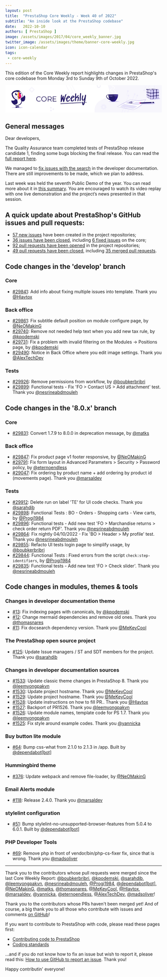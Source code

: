 ```yaml
---
layout: post
title:  "PrestaShop Core Weekly - Week 40 of 2022"
subtitle: "An inside look at the PrestaShop codebase"
date:   2022-10-10
authors: [ PrestaShop ]
image: /assets/images/2017/04/core_weekly_banner.jpg
twitter_image: /assets/images/theme/banner-core-weekly.jpg
icon: icon-calendar
tags:
 - core-weekly
---
```


This edition of the Core Weekly report highlights changes in PrestaShop's core codebase from Monday 3rd to Sunday 9th of October 2022.

![Core Weekly banner](/assets/images/2018/12/banner-core-weekly.jpg)

## General messages

Dear developers,

The Quality Assurance team completed tests of PrestaShop release candidate 1, finding some bugs blocking the final release. You can read the [full report here](https://github.com/PrestaShop/PrestaShop/issues/26427#issuecomment-1273452133).

We managed to [fix issues with the search](https://github.com/PrestaShop/docs/issues/1052#issuecomment-1271405492) in the developer documentation. There are still improvements to be made, which we plan to address.

Last week was held the seventh Public Demo of the year. You can read more about it in [this summary](/news/public-demo-7-2022/). You are encouraged to watch its video replay with one live demonstration and the project’s news presented in that session.

## A quick update about PrestaShop's GitHub issues and pull requests:

- [57 new issues](https://github.com/search?q=org%3APrestaShop+is%3Apublic++-repo%3Aprestashop%2Fprestashop.github.io++is%3Aissue+created%3A2022-10-03..2022-10-09) have been created in the project repositories;
- [36 issues have been closed](https://github.com/search?q=org%3APrestaShop+is%3Apublic++-repo%3Aprestashop%2Fprestashop.github.io++is%3Aissue+closed%3A2022-10-03..2022-10-09), including [6 fixed issues](https://github.com/search?q=org%3APrestaShop+is%3Apublic++-repo%3Aprestashop%2Fprestashop.github.io++is%3Aissue+label%3Afixed+closed%3A2022-10-03..2022-10-09) on the core;
- [92 pull requests have been opened](https://github.com/search?q=org%3APrestaShop+is%3Apublic++-repo%3Aprestashop%2Fprestashop.github.io++is%3Apr+created%3A2022-10-03..2022-10-09) in the project repositories;
- [49 pull requests have been closed](https://github.com/search?q=org%3APrestaShop+is%3Apublic++-repo%3Aprestashop%2Fprestashop.github.io++is%3Apr+closed%3A2022-10-03..2022-10-09), including [35 merged pull requests](https://github.com/search?q=org%3APrestaShop+is%3Apublic++-repo%3Aprestashop%2Fprestashop.github.io++is%3Apr+merged%3A2022-10-03..2022-10-09).
        


## Code changes in the 'develop' branch


### Core
* [#29841](https://github.com/PrestaShop/PrestaShop/pull/29841): Add info about fixing multiple issues into template. Thank you [@Hlavtox](https://github.com/Hlavtox)


### Back office
* [#29861](https://github.com/PrestaShop/PrestaShop/pull/29861): Fix subtitle default position on module configure page, by [@NeOMakinG](https://github.com/NeOMakinG)
* [#29740](https://github.com/PrestaShop/PrestaShop/pull/29740): Remove not needed help text when you add new tax rule, by [@kpodemski](https://github.com/kpodemski)
* [#29731](https://github.com/PrestaShop/PrestaShop/pull/29731): Fix a problem with invalid filtering on the Modules -> Positions page, by [@kpodemski](https://github.com/kpodemski)
* [#29490](https://github.com/PrestaShop/PrestaShop/pull/29490): Notice in Back Office where you edit image settings. Thank you [@AlexTechDev](https://github.com/AlexTechDev)


### Tests
* [#29926](https://github.com/PrestaShop/PrestaShop/pull/29926): Remove permissions from workflow, by [@boubkerbribri](https://github.com/boubkerbribri)
* [#29899](https://github.com/PrestaShop/PrestaShop/pull/29899): Functional tests - Fix 'FO > Contact US > Add attachment' test. Thank you [@nesrineabdmouleh](https://github.com/nesrineabdmouleh)


## Code changes in the '8.0.x' branch


### Core
* [#29831](https://github.com/PrestaShop/PrestaShop/pull/29831): Convert 1.7.9 to 8.0.0 in deprecation message, by [@matks](https://github.com/matks)


### Back office
* [#29847](https://github.com/PrestaShop/PrestaShop/pull/29847): Fix product page v1 footer responsive, by [@NeOMakinG](https://github.com/NeOMakinG)
* [#29791](https://github.com/PrestaShop/PrestaShop/pull/29791): Fix form layout in Advanced Parameters > Security > Password policy, by [@eternoendless](https://github.com/eternoendless)
* [#29047](https://github.com/PrestaShop/PrestaShop/pull/29047): Fix ordering by product name + add ordering by product id (movements page). Thank you [@marsaldev](https://github.com/marsaldev)


### Tests
* [#29912](https://github.com/PrestaShop/PrestaShop/pull/29912): Delete run on label 'TE' for UI code checks. Thank you [@sarahdib](https://github.com/sarahdib)
* [#29898](https://github.com/PrestaShop/PrestaShop/pull/29898): Functional Tests : BO - Orders - Shopping carts - View carts, by [@Progi1984](https://github.com/Progi1984)
* [#29896](https://github.com/PrestaShop/PrestaShop/pull/29896): Functional tests - Add new test 'FO > Marchandise returns > check order return PDF'. Thank you [@nesrineabdmouleh](https://github.com/nesrineabdmouleh)
* [#29864](https://github.com/PrestaShop/PrestaShop/pull/29864): Fix nightly 04/10/2022 - Fix  'BO > Header > My profile' test. Thank you [@nesrineabdmouleh](https://github.com/nesrineabdmouleh)
* [#29855](https://github.com/PrestaShop/PrestaShop/pull/29855): Refacto UI tests login page to simplify usage, by [@boubkerbribri](https://github.com/boubkerbribri)
* [#29844](https://github.com/PrestaShop/PrestaShop/pull/29844): Functional Tests : Fixed errors from the script `check:step-identifiers`, by [@Progi1984](https://github.com/Progi1984)
* [#29835](https://github.com/PrestaShop/PrestaShop/pull/29835): Functional tests - Add new test 'FO > Check slider'. Thank you [@nesrineabdmouleh](https://github.com/nesrineabdmouleh)


## Code changes in modules, themes & tools


### Changes in developer documentation theme
* [#13](https://github.com/PrestaShop/ps-docs-theme/pull/13): Fix indexing pages with canonicals, by [@kpodemski](https://github.com/kpodemski)
* [#12](https://github.com/PrestaShop/ps-docs-theme/pull/12): Change mermaid dependencies and remove old ones. Thank you [@thomasnares](https://github.com/thomasnares)
* [#11](https://github.com/PrestaShop/ps-docs-theme/pull/11): Fix docsearch dependency version. Thank you [@MeKeyCool](https://github.com/MeKeyCool)


### The PrestaShop open source project
* [#125](https://github.com/PrestaShop/open-source/pull/125): Update Issue managers / ST and SDT members for the project. Thank you [@sarahdib](https://github.com/sarahdib)


### Changes in developer documentation sources
* [#1533](https://github.com/PrestaShop/docs/pull/1533): Update classic theme changes in PrestaShop 8. Thank you [@leemyongpakvn](https://github.com/leemyongpakvn)
* [#1530](https://github.com/PrestaShop/docs/pull/1530): Update project hostname. Thank you [@MeKeyCool](https://github.com/MeKeyCool)
* [#1529](https://github.com/PrestaShop/docs/pull/1529): Update project hostname. Thank you [@MeKeyCool](https://github.com/MeKeyCool)
* [#1528](https://github.com/PrestaShop/docs/pull/1528): Update instructions on how to fill PR.. Thank you [@Hlavtox](https://github.com/Hlavtox)
* [#1527](https://github.com/PrestaShop/docs/pull/1527): Backport of PR1526. Thank you [@leemyongpakvn](https://github.com/leemyongpakvn)
* [#1526](https://github.com/PrestaShop/docs/pull/1526): Update module names, template code for PS 1.7. Thank you [@leemyongpakvn](https://github.com/leemyongpakvn)
* [#1525](https://github.com/PrestaShop/docs/pull/1525): Fix style around example codes. Thank you [@yannicka](https://github.com/yannicka)


### Buy button lite module
* [#64](https://github.com/PrestaShop/ps_buybuttonlite/pull/64): Bump css-what from 2.1.0 to 2.1.3 in /app. Built by [@dependabot[bot]](https://github.com/apps/dependabot)


### Hummingbird theme
* [#376](https://github.com/PrestaShop/hummingbird/pull/376): Update webpack and remove file-loader, by [@NeOMakinG](https://github.com/NeOMakinG)


### Email Alerts module
* [#118](https://github.com/PrestaShop/ps_emailalerts/pull/118): Release 2.4.0. Thank you [@marsaldev](https://github.com/marsaldev)


### stylelint configuration
* [#51](https://github.com/PrestaShop/stylelint-config/pull/51): Bump stylelint-no-unsupported-browser-features from 5.0.4 to 6.0.1. Built by [@dependabot[bot]](https://github.com/apps/dependabot)


### PHP Developer Tools
* [#69](https://github.com/PrestaShop/php-dev-tools/pull/69): Remove php in front of vendor/bin/php-cs-fixer fix, since that is wrong. Thank you [@madsoliver](https://github.com/madsoliver)


<hr />

Thank you to the contributors whose pull requests were merged since the last Core Weekly Report: [@boubkerbribri](https://github.com/boubkerbribri), [@kpodemski](https://github.com/kpodemski), [@sarahdib](https://github.com/sarahdib), [@leemyongpakvn](https://github.com/leemyongpakvn), [@nesrineabdmouleh](https://github.com/nesrineabdmouleh), [@Progi1984](https://github.com/Progi1984), [@dependabot[bot]](https://github.com/apps/dependabot), [@NeOMakinG](https://github.com/NeOMakinG), [@matks](https://github.com/matks), [@thomasnares](https://github.com/thomasnares), [@MeKeyCool](https://github.com/MeKeyCool), [@Hlavtox](https://github.com/Hlavtox), [@marsaldev](https://github.com/marsaldev), [@yannicka](https://github.com/yannicka), [@eternoendless](https://github.com/eternoendless), [@AlexTechDev](https://github.com/AlexTechDev), [@madsoliver](https://github.com/madsoliver)!

Thank you to the contributors whose PRs haven't been merged yet! And of course, a big thank you to all those who contribute with issues and comments [on GitHub](https://github.com/PrestaShop/PrestaShop)!

If you want to contribute to PrestaShop with code, please read these pages first:

 * [Contributing code to PrestaShop](https://devdocs.prestashop.com/8/contribute/contribution-guidelines/)
 * [Coding standards](https://devdocs.prestashop.com/8/development/coding-standards/)

...and if you do not know how to fix an issue but wish to report it, please read this: [How to use GitHub to report an issue](https://devdocs.prestashop.com/8/contribute/contribute-reporting-issues/). Thank you!

Happy contributin' everyone!


